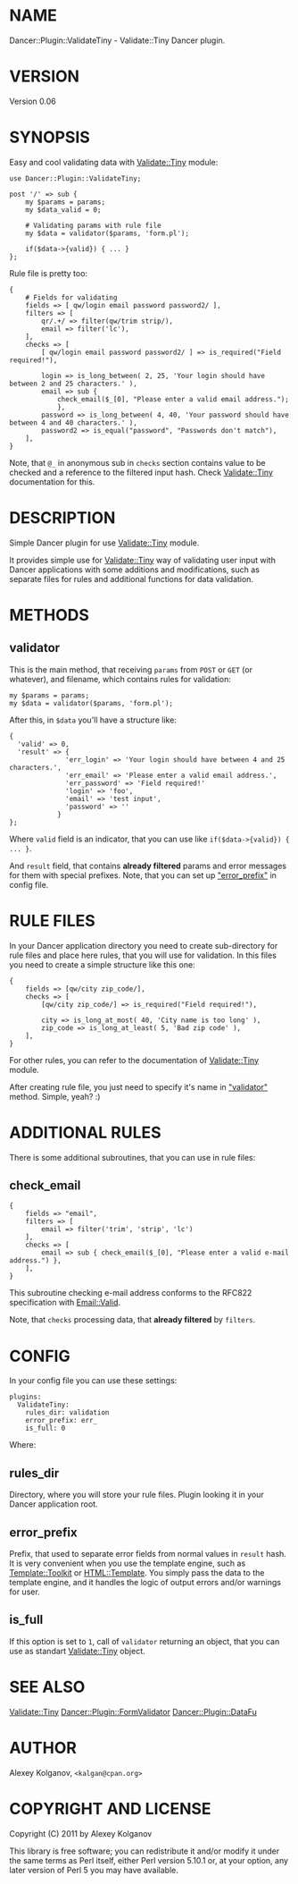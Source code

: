 # NAME

Dancer::Plugin::ValidateTiny - Validate::Tiny Dancer plugin.

# VERSION

Version 0.06

# SYNOPSIS

Easy and cool validating data with [Validate::Tiny](https://metacpan.org/pod/Validate::Tiny) module:

    use Dancer::Plugin::ValidateTiny;

    post '/' => sub {
        my $params = params;
        my $data_valid = 0;

        # Validating params with rule file
        my $data = validator($params, 'form.pl');

        if($data->{valid}) { ... }
    };

Rule file is pretty too:

    {
        # Fields for validating
        fields => [ qw/login email password password2/ ],
        filters => [
            qr/.+/ => filter(qw/trim strip/),
            email => filter('lc'),
        ],
        checks => [
            [ qw/login email password password2/ ] => is_required("Field required!"),

            login => is_long_between( 2, 25, 'Your login should have between 2 and 25 characters.' ),
            email => sub {
                check_email($_[0], "Please enter a valid email address.");
                },
            password => is_long_between( 4, 40, 'Your password should have between 4 and 40 characters.' ),
            password2 => is_equal("password", "Passwords don't match"),
        ],
    }

Note, that `@_` in anonymous sub in `checks` section contains value to be checked and a reference to the filtered input hash. Check [Validate::Tiny](https://metacpan.org/pod/Validate::Tiny) documentation for this.

# DESCRIPTION

Simple Dancer plugin for use [Validate::Tiny](https://metacpan.org/pod/Validate::Tiny) module.

It provides simple use for [Validate::Tiny](https://metacpan.org/pod/Validate::Tiny) way of validating user input with Dancer applications with some additions and modifications, such as separate files for rules and additional functions for data validation.

# METHODS

## validator

This is the main method, that receiving `params` from `POST` or `GET` (or whatever), and filename, which contains rules for validation:

    my $params = params;
    my $data = validator($params, 'form.pl');

After this, in `$data` you'll have a structure like:

    {
      'valid' => 0,
      'result' => {
                  'err_login' => 'Your login should have between 4 and 25 characters.',
                  'err_email' => 'Please enter a valid email address.',
                  'err_password' => 'Field required!'
                  'login' => 'foo',
                  'email' => 'test input',
                  'password' => ''
                }
    };

Where `valid` field is an indicator, that you can use like `if($data->{valid}) { ... }`.

And `result` field, that contains **already filtered** params and error messages for them with special prefixes. Note, that you can set up ["error\_prefix"](#error_prefix) in config file.

# RULE FILES

In your Dancer application directory you need to create sub-directory for rule files and place here rules, that you will use for validation. In this files you need to create a simple structure like this one:

    {
        fields => [qw/city zip_code/],
        checks => [
            [qw/city zip_code/] => is_required("Field required!"),

            city => is_long_at_most( 40, 'City name is too long' ),
            zip_code => is_long_at_least( 5, 'Bad zip code' ),
        ],
    }

For other rules, you can refer to the documentation of [Validate::Tiny](https://metacpan.org/pod/Validate::Tiny) module.

After creating rule file, you just need to specify it's name in ["validator"](#validator) method. Simple, yeah? :)

# ADDITIONAL RULES

There is some additional subroutines, that you can use in rule files:

## check\_email

    {
        fields => "email",
        filters => [
            email => filter('trim', 'strip', 'lc')
        ],
        checks => [
            email => sub { check_email($_[0], "Please enter a valid e-mail address.") },
        ],
    }

This subroutine checking e-mail address conforms to the RFC822 specification with [Email::Valid](https://metacpan.org/pod/Email::Valid).

Note, that `checks` processing data, that **already filtered** by `filters`.

# CONFIG

In your config file you can use these settings:

    plugins:
      ValidateTiny:
        rules_dir: validation
        error_prefix: err_
        is_full: 0

Where:

## rules\_dir

Directory, where you will store your rule files. Plugin looking it in your Dancer application root.

## error\_prefix

Prefix, that used to separate error fields from normal values in `result` hash. It is very convenient when you use the template engine, such as [Template::Toolkit](https://metacpan.org/pod/Template::Toolkit) or [HTML::Template](https://metacpan.org/pod/HTML::Template). You simply pass the data to the template engine, and it handles the logic of output errors and/or warnings for user.

## is\_full

If this option is set to `1`, call of `validator` returning an object, that you can use as standart [Validate::Tiny](https://metacpan.org/pod/Validate::Tiny) object.

# SEE ALSO

[Validate::Tiny](https://metacpan.org/pod/Validate::Tiny) [Dancer::Plugin::FormValidator](https://metacpan.org/pod/Dancer::Plugin::FormValidator) [Dancer::Plugin::DataFu](https://metacpan.org/pod/Dancer::Plugin::DataFu)

# AUTHOR

Alexey Kolganov, `<kalgan@cpan.org>`

# COPYRIGHT AND LICENSE

Copyright (C) 2011 by Alexey Kolganov

This library is free software; you can redistribute it and/or modify it under the same terms as Perl itself, either Perl version 5.10.1 or, at your option, any later version of Perl 5 you may have available.
